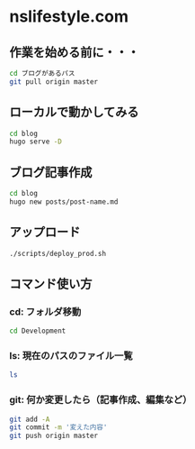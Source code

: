 # nslifestyle.com

## 作業を始める前に・・・

```sh
cd ブログがあるパス
git pull origin master
```

## ローカルで動かしてみる

```sh
cd blog
hugo serve -D
```

## ブログ記事作成

```sh
cd blog
hugo new posts/post-name.md
```

## アップロード

```sh
./scripts/deploy_prod.sh
```

## コマンド使い方

### cd: フォルダ移動

```sh
cd Development
```

### ls: 現在のパスのファイル一覧

```sh
ls
```

### git: 何か変更したら（記事作成、編集など）

```sh
git add -A
git commit -m '変えた内容'
git push origin master
```

